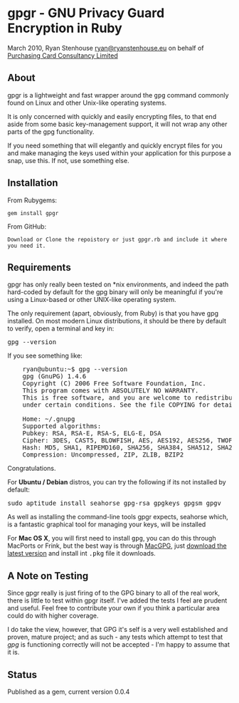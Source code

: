# gpgr - GNU Privacy Guard Encryption in Ruby 
March 2010, Ryan Stenhouse <ryan@ryanstenhouse.eu> on behalf of [Purchasing
Card Consultancy Limited][1]

## About

gpgr is a lightweight and fast wrapper around the <tt>gpg</tt> command
commonly found on Linux and other Unix-like operating systems.

It is only concerned with quickly and easily encrypting files, to that
end aside from some basic key-management support, it will not wrap any
other parts of the gpg functionality.

If you need something that will elegantly and quickly encrypt files for
you and make managing the keys used within your application for this 
purpose a snap, use this. If not, use something else.

## Installation

From Rubygems:

	gem install gpgr

From GitHub:
	
	Download or Clone the repoistory or just gpgr.rb and include it where
	you need it.


## Requirements

gpgr has only really been tested on *nix environments, and indeed the path
hard-coded by default for the gpg binary will only be meaningful if you're
using a Linux-based or other UNIX-like operating system.

The only requirement (apart, obviously, from Ruby) is that you have gpg 
installed. On most modern Linux distributions, it should be there by default
to verify, open a terminal and key in:

<tt>gpg --version</tt>

If you see something like:

<pre>
	ryan@ubuntu:~$ gpg --version
	gpg (GnuPG) 1.4.6
	Copyright (C) 2006 Free Software Foundation, Inc.
	This program comes with ABSOLUTELY NO WARRANTY.
	This is free software, and you are welcome to redistribute it
	under certain conditions. See the file COPYING for details.

	Home: ~/.gnupg
	Supported algorithms:
	Pubkey: RSA, RSA-E, RSA-S, ELG-E, DSA
	Cipher: 3DES, CAST5, BLOWFISH, AES, AES192, AES256, TWOFISH
	Hash: MD5, SHA1, RIPEMD160, SHA256, SHA384, SHA512, SHA224
	Compression: Uncompressed, ZIP, ZLIB, BZIP2
</pre>

Congratulations.

For **Ubuntu / Debian** distros, you can try the following if its not installed by default:

<tt>sudo aptitude install seahorse gpg-rsa gpgkeys gpgsm gpgv</tt>

As well as installing the command-line tools gpgr expects, seahorse which,
is a fantastic graphical tool for managing your keys, will be installed


For **Mac OS X**, you will first need to install <tt>gpg</tt>, you can do 
this through MacPorts or Frink, but the best way is through [MacGPG][2], just
[download the latest version][3] and install int <tt>.pkg</tt> file it downloads.

## A Note on Testing

Since gpgr really is just firing of to the GPG binary to all of the real work, there is little
to test within gpgr itself. I've added the tests I feel are prudent and useful. Feel free to
contribute your own if you think a particular area could do with higher coverage.

I do take the view, however, that GPG it's self is a very well established and proven, mature
project; and as such - any tests which attempt to test that *gpg* is functioning correctly will
not be accepted - I'm happy to assume that it is.

## Status

Published as a gem, current version 0.0.4

[1]: http://www.pccl.co.uk
[2]: http://macgpg.sourceforge.net/
[3]: http://sourceforge.net/projects/macgpg2/files/
